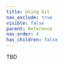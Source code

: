```yaml
---
title: Using Git
nav_exclude: true
visible: false
parent: Reference
nav_order: 4
has_children: false
---
```


TBD